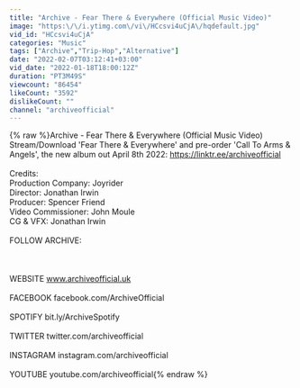 ```yaml
---
title: "Archive - Fear There & Everywhere (Official Music Video)"
image: "https:\/\/i.ytimg.com\/vi\/HCcsvi4uCjA\/hqdefault.jpg"
vid_id: "HCcsvi4uCjA"
categories: "Music"
tags: ["Archive","Trip-Hop","Alternative"]
date: "2022-02-07T03:12:41+03:00"
vid_date: "2022-01-18T18:00:12Z"
duration: "PT3M49S"
viewcount: "86454"
likeCount: "3592"
dislikeCount: ""
channel: "archiveofficial"
---
```

{% raw %}Archive - Fear There &amp; Everywhere (Official Music Video)<br />Stream/Download 'Fear There &amp; Everywhere' and pre-order 'Call To Arms &amp; Angels', the new album out April 8th 2022: <a rel="nofollow" target="blank" href="https://linktr.ee/archiveofficial">https://linktr.ee/archiveofficial</a><br /><br />Credits:<br />Production Company: Joyrider<br />Director: Jonathan Irwin<br />Producer: Spencer Friend<br />Video Commissioner: John Moule<br />CG &amp; VFX: Jonathan Irwin<br /><br />FOLLOW ARCHIVE:<br /><br /><br /><br />WEBSITE www.archiveofficial.uk<br /><br />FACEBOOK facebook.com/ArchiveOfficial<br /><br />SPOTIFY bit.ly/ArchiveSpotify<br /><br />TWITTER twitter.com/archiveofficial<br /><br />INSTAGRAM instagram.com/archiveofficial<br /><br />YOUTUBE youtube.com/archiveofficial{% endraw %}
